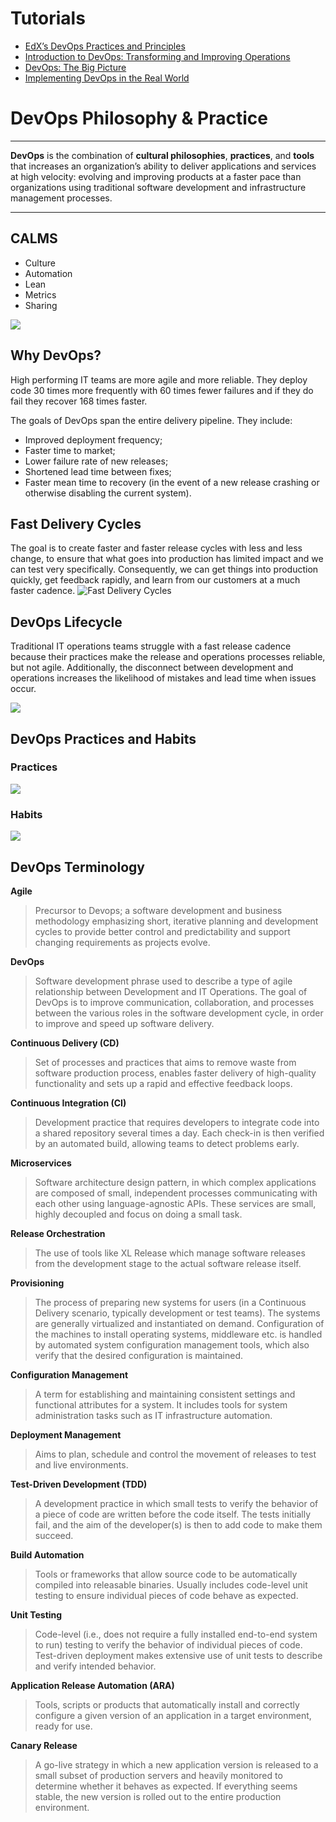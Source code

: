 # Tutorials
 * [EdX’s DevOps Practices and Principles](https://www.edx.org/course/devops-practices-and-principles-3)
 * [Introduction to DevOps: Transforming and Improving Operations](https://www.edx.org/course/introduction-to-devops-transforming-and-improving-operations)
* [DevOps: The Big Picture](https://app.pluralsight.com/library/courses/devops-big-picture) 
* [Implementing DevOps in the Real World](https://app.pluralsight.com/library/courses/implementing-devops-real-world)

# DevOps Philosophy & Practice
---

**DevOps** is the combination of **cultural philosophies**, **practices**, and **tools** that increases an organization’s ability to deliver applications and services at high velocity: evolving and improving products at a faster pace than organizations using traditional software development and infrastructure management processes.

---
## CALMS
* Culture
* Automation
* Lean
* Metrics
* Sharing

![](https://res.infoq.com/articles/devops-toolchain/en/resources/7Fig1.png)

## Why DevOps?
High performing IT teams are more agile and more reliable.
They deploy code 30 times more frequently with 60 times fewer failures and if they do fail they recover 168 times faster.

The goals of DevOps span the entire delivery pipeline. They include:

* Improved deployment frequency;
* Faster time to market;
* Lower failure rate of new releases;
* Shortened lead time between fixes;
* Faster mean time to recovery (in the event of a new release crashing or otherwise disabling the current system).

## Fast Delivery Cycles
 
The goal is to create faster and faster release cycles with less and less change, to ensure that what goes into production has limited impact and we can test very specifically. Consequently, we can get things into production quickly, get feedback rapidly, and learn from our customers at a much faster cadence.
![Fast Delivery Cycles](https://prod-edxapp.edx-cdn.org/assets/courseware/v1/a53e885ea23b008e74f7e7786a98ad7b/asset-v1:Microsoft+DEVOPS200.1x+3T2019+type@asset+block/M1L2T7_kWwS4Qb.png)

## DevOps Lifecycle
Traditional IT operations teams struggle with a fast release cadence because their practices make the release and operations processes reliable, but not agile. Additionally, the disconnect between development and operations increases the likelihood of mistakes and lead time when issues occur.

![](https://prod-edxapp.edx-cdn.org/assets/courseware/v1/8b5f8f3f7f658ff30d0510841823b819/asset-v1:Microsoft+DEVOPS200.1x+3T2019+type@asset+block/DevOps200.1Mod1_DevOpsFundamentals_image2.png)

## DevOps Practices and Habits
### Practices
![](https://prod-edxapp.edx-cdn.org/assets/courseware/v1/cd428a6daec68dadd0f760a907002f9f/asset-v1:Microsoft+DEVOPS200.1x+3T2019+type@asset+block/M1L3T2_WKJNrFj.png)

### Habits
![](https://prod-edxapp.edx-cdn.org/assets/courseware/v1/f4c4685138188b8731eb5babc1f2904f/asset-v1:Microsoft+DEVOPS200.1x+3T2019+type@asset+block/M1L3T2_z33YOQ4.png)

## DevOps Terminology
**Agile**

>Precursor to Devops; a software development and business methodology emphasizing short, iterative planning and development cycles to provide better control and predictability and support changing requirements as projects evolve.

**DevOps**

>Software development phrase used to describe a type of agile relationship between Development and IT Operations. The goal of DevOps is to improve communication, collaboration, and processes between the various roles in the software development cycle, in order to improve and speed up software delivery.

**Continuous Delivery (CD)**
>Set of processes and practices that aims to remove waste from software production process, enables faster delivery of high-quality functionality and sets up a rapid and effective feedback loops.

**Continuous Integration (CI)**
>Development practice that requires developers to integrate code into a shared repository several times a day. Each check-in is then verified by an automated build, allowing teams to detect problems early.

**Microservices**
>Software architecture design pattern, in which complex applications are composed of small, independent processes communicating with each other using language-agnostic APIs. These services are small, highly decoupled and focus on doing a small task. 

**Release Orchestration**
>The use of tools like XL Release which manage software releases from the development stage to the actual software release itself. 

**Provisioning**
>The process of preparing new systems for users (in a Continuous Delivery scenario, typically development or test teams). The systems are generally virtualized and instantiated on demand. Configuration of the machines to install operating systems, middleware etc. is handled by automated system configuration management tools, which also verify that the desired configuration is maintained.

**Configuration Management**
>A term for establishing and maintaining consistent settings and functional attributes for a system. It includes tools for system administration tasks such as IT infrastructure automation.

**Deployment Management**
>Aims to plan, schedule and control the movement of releases to test and live environments.

**Test-Driven Development (TDD)**
>A development practice in which small tests to verify the behavior of a piece of code are written before the code itself. The tests initially fail, and the aim of the developer(s) is then to add code to make them succeed.

**Build Automation**
>Tools or frameworks that allow source code to be automatically compiled into releasable binaries. Usually includes code-level unit testing to ensure individual pieces of code behave as expected.

**Unit Testing**
>Code-level (i.e., does not require a fully installed end-to-end system to run) testing to verify the behavior of individual pieces of code. Test-driven deployment makes extensive use of unit tests to describe and verify intended behavior.

**Application Release Automation (ARA)**
>Tools, scripts or products that automatically install and correctly configure a given version of an application in a target environment, ready for use.

**Canary Release**
>A go-live strategy in which a new application version is released to a small subset of production servers and heavily monitored to determine whether it behaves as expected. If everything seems stable, the new version is rolled out to the entire production environment.


